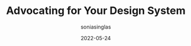 ---
author: soniasinglas
date: 2022-05-24
draft: true
permalink: false
publisher: backlight_dev
tags:
  - design-systems
target_url: https://backlight.dev/blog/advocating-for-your-design-system/
title: Advocating for Your Design System
---